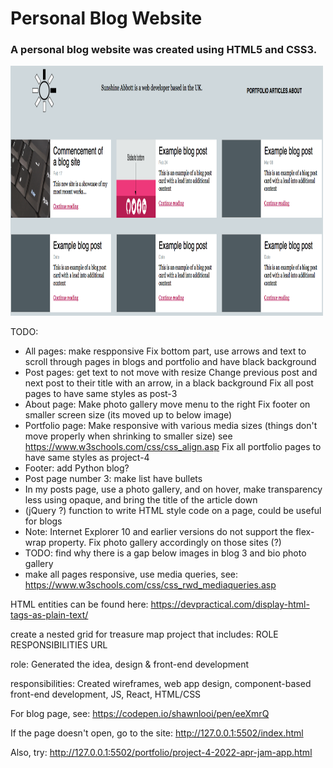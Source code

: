 # Personal Blog Website
### A personal blog website was created using HTML5 and CSS3.

<img src="/images/blog_homepage.png" width="500" height="400">

TODO:
- All pages: 
    make respponsive
    Fix bottom part, use arrows and text to scroll through pages in blogs and portfolio and have black background
- Post pages: get text to not move with resize
        Change previous post and next post to their title with an arrow, in a black background
        Fix all post pages to have same styles as post-3
- About page: 
    Make photo gallery
    move menu to the right
    Fix footer on smaller screen size (its moved up to below image)
- Portfolio page: Make responsive with various media sizes (things don't move properly when shrinking to smaller size)
    see https://www.w3schools.com/css/css_align.asp
    Fix all portfolio pages to have same styles as project-4
- Footer: add Python blog?
- Post page number 3: make list have bullets
- In my posts page, use a photo gallery, and on hover, make transparency less using opaque, and bring the title of the article down
- (jQuery ?) function to write HTML style code on a page, could be useful for blogs
- Note: Internet Explorer 10 and earlier versions do not support the flex-wrap property. Fix photo gallery accordingly on those sites (?)
- TODO: find why there is a gap below images in blog 3 and bio photo gallery
- make all pages responsive, use media queries, see: https://www.w3schools.com/css/css_rwd_mediaqueries.asp

HTML entities can be found here: https://devpractical.com/display-html-tags-as-plain-text/


create a nested grid for treasure map project that includes:
ROLE            RESPONSIBILITIES       URL

role: Generated the idea, design & front-end development

responsibilities: 
Created wireframes, web app design, component-based front-end development, JS, React, HTML/CSS

For blog page, see: https://codepen.io/shawnlooi/pen/eeXmrQ

If the page doesn't open, go to the site:
http://127.0.0.1:5502/index.html

Also, try:
http://127.0.0.1:5502/portfolio/project-4-2022-apr-jam-app.html

